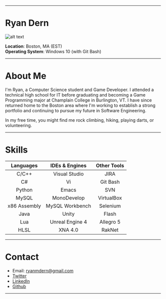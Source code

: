 ***
# Ryan Dern

![alt text](https://avatars1.githubusercontent.com/u/3970591?v=4&u=cd5b816291cf3846a408caa8fdbca028641462b0&s=200 "Ryan Dern")

**Location**: Boston, MA (EST)   
**Operating System**: Windows 10 (with Git Bash)
***

# About Me

I'm Ryan, a Computer Science student and Game Developer. I attended a technical high school for IT before graduating and becoming a Game Programming major at Champlain College in Burlington, VT. I have since returned home to the Boston area where I'm working to establish a strong portfolio and continuing to pursue my future in Software Engineering.

In my free time, you might find me rock climbing, hiking, playing darts, or volunteering.
***

# Skills

| Languages    | IDEs & Engines  | Other Tools|
| :-----------:|:---------------:| :---------:|
| C/C++        | Visual Studio   | JIRA       |
| C#           | Vi              | Git Bash   |
| Python       | Emacs           | SVN        |
| MySQL        | MonoDevelop     | VirtualBox |
| x86 Assembly | MySQL Workbench | Selenium   |
| Java         | Unity           | Flash      |
| Lua          | Unreal Engine 4 | Allegro 5  |
| HLSL         | XNA 4.0         | RakNet     |
***

# Contact

* Email: <ryanmdern@gmail.com>
* [Twitter](https://twitter.com/RMDern)
* [LinkedIn](https://www.linkedin.com/in/ryan-dern-52275488/)
* [Github](https://github.com/RMDern)
***
